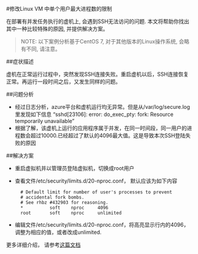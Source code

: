 #修改Linux VM 中单个用户最大进程数的限制

在部署有并发任务执行的虚机上, 会遇到SSH无法访问的问题. 本文将帮助你找出其中一种比较特殊的原因, 并提供解决方案。
>NOTE: 以下案例分析基于CentOS 7, 对于其他版本的Linux操作系统, 会略有不同, 请注意。

##症状描述

虚机在正常运行过程中，突然发现SSH连接失败。重启虚机以后，SSH连接恢复正常。再运行一段时间之后，又发生同样的问题。

##问题分析

- 经过日志分析，azure平台和虚机运行均无异常。但是从/var/log/secure.log里发现如下信息 “sshd[23106]: error: do_exec_pty: fork: Resource temporarily unavailable”
- 根据了解，该虚机上运行的应用程序属于并发，在同一时间段，同一用户的进程数会超过10000.已经超过了默认的4096最大值。这是导致本次SSH登陆失败的原因

##解决方案

- 重启虚拟机并以管理员登陆虚拟机，切换成root用户
- 查看文件/etc/security/limits.d/20-nproc.conf， 默认应该为如下内容

		# Default limit for number of user's processes to prevent
		# accidental fork bombs.
		# See rhbz #432903 for reasoning.	
		*          soft    nproc     4096
		root       soft    nproc     unlimited

- 编辑文件/etc/security/limits.d/20-nproc.conf，将高亮显示行内的4096，调整为相应的值，或者改成unlimited.

更多详细介绍， 请参考[这篇文档](https://access.redhat.com/documentation/en-US/Red_Hat_Enterprise_Linux/7/html/Migration_Planning_Guide/sect-Red_Hat_Enterprise_Linux-Migration_Planning_Guide-System_Management.html)

